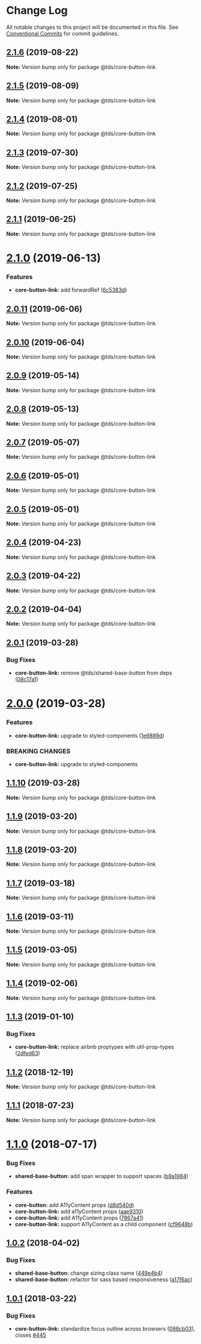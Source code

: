 # Change Log

All notable changes to this project will be documented in this file.
See [Conventional Commits](https://conventionalcommits.org) for commit guidelines.

## [2.1.6](https://github.com/telusdigital/tds/compare/@tds/core-button-link@2.1.5...@tds/core-button-link@2.1.6) (2019-08-22)

**Note:** Version bump only for package @tds/core-button-link





## [2.1.5](https://github.com/telusdigital/tds/compare/@tds/core-button-link@2.1.4...@tds/core-button-link@2.1.5) (2019-08-09)

**Note:** Version bump only for package @tds/core-button-link





## [2.1.4](https://github.com/telusdigital/tds/compare/@tds/core-button-link@2.1.3...@tds/core-button-link@2.1.4) (2019-08-01)

**Note:** Version bump only for package @tds/core-button-link





## [2.1.3](https://github.com/telusdigital/tds/compare/@tds/core-button-link@2.1.2...@tds/core-button-link@2.1.3) (2019-07-30)

**Note:** Version bump only for package @tds/core-button-link





## [2.1.2](https://github.com/telusdigital/tds/compare/@tds/core-button-link@2.1.1...@tds/core-button-link@2.1.2) (2019-07-25)

**Note:** Version bump only for package @tds/core-button-link





## [2.1.1](https://github.com/telusdigital/tds/compare/@tds/core-button-link@2.1.0...@tds/core-button-link@2.1.1) (2019-06-25)

**Note:** Version bump only for package @tds/core-button-link





# [2.1.0](https://github.com/telusdigital/tds/compare/@tds/core-button-link@2.0.11...@tds/core-button-link@2.1.0) (2019-06-13)


### Features

* **core-button-link:** add forwardRef ([6c5383d](https://github.com/telusdigital/tds/commit/6c5383d))





## [2.0.11](https://github.com/telusdigital/tds/compare/@tds/core-button-link@2.0.10...@tds/core-button-link@2.0.11) (2019-06-06)

**Note:** Version bump only for package @tds/core-button-link





## [2.0.10](https://github.com/telusdigital/tds/compare/@tds/core-button-link@2.0.9...@tds/core-button-link@2.0.10) (2019-06-04)

**Note:** Version bump only for package @tds/core-button-link

## [2.0.9](https://github.com/telusdigital/tds/compare/@tds/core-button-link@2.0.8...@tds/core-button-link@2.0.9) (2019-05-14)

**Note:** Version bump only for package @tds/core-button-link

## [2.0.8](https://github.com/telusdigital/tds/compare/@tds/core-button-link@2.0.7...@tds/core-button-link@2.0.8) (2019-05-13)

**Note:** Version bump only for package @tds/core-button-link

## [2.0.7](https://github.com/telusdigital/tds/compare/@tds/core-button-link@2.0.6...@tds/core-button-link@2.0.7) (2019-05-07)

**Note:** Version bump only for package @tds/core-button-link

## [2.0.6](https://github.com/telusdigital/tds/compare/@tds/core-button-link@2.0.5...@tds/core-button-link@2.0.6) (2019-05-01)

**Note:** Version bump only for package @tds/core-button-link

## [2.0.5](https://github.com/telusdigital/tds/compare/@tds/core-button-link@2.0.4...@tds/core-button-link@2.0.5) (2019-05-01)

**Note:** Version bump only for package @tds/core-button-link

## [2.0.4](https://github.com/telusdigital/tds/compare/@tds/core-button-link@2.0.3...@tds/core-button-link@2.0.4) (2019-04-23)

**Note:** Version bump only for package @tds/core-button-link

## [2.0.3](https://github.com/telusdigital/tds/compare/@tds/core-button-link@2.0.2...@tds/core-button-link@2.0.3) (2019-04-22)

**Note:** Version bump only for package @tds/core-button-link

## [2.0.2](https://github.com/telusdigital/tds/compare/@tds/core-button-link@2.0.1...@tds/core-button-link@2.0.2) (2019-04-04)

**Note:** Version bump only for package @tds/core-button-link

## [2.0.1](https://github.com/telusdigital/tds/compare/@tds/core-button-link@2.0.0...@tds/core-button-link@2.0.1) (2019-03-28)

### Bug Fixes

- **core-button-link:** remove @tds/shared-base-button from deps ([08c17a1](https://github.com/telusdigital/tds/commit/08c17a1))

# [2.0.0](https://github.com/telusdigital/tds/compare/@tds/core-button-link@1.1.10...@tds/core-button-link@2.0.0) (2019-03-28)

### Features

- **core-button-link:** upgrade to styled-components ([1e9889d](https://github.com/telusdigital/tds/commit/1e9889d))

### BREAKING CHANGES

- **core-button-link:** upgrade to styled-components

## [1.1.10](https://github.com/telusdigital/tds/compare/@tds/core-button-link@1.1.9...@tds/core-button-link@1.1.10) (2019-03-28)

**Note:** Version bump only for package @tds/core-button-link

## [1.1.9](https://github.com/telusdigital/tds/compare/@tds/core-button-link@1.1.8...@tds/core-button-link@1.1.9) (2019-03-20)

**Note:** Version bump only for package @tds/core-button-link

## [1.1.8](https://github.com/telusdigital/tds/compare/@tds/core-button-link@1.1.7...@tds/core-button-link@1.1.8) (2019-03-20)

**Note:** Version bump only for package @tds/core-button-link

## [1.1.7](https://github.com/telusdigital/tds/compare/@tds/core-button-link@1.1.6...@tds/core-button-link@1.1.7) (2019-03-18)

**Note:** Version bump only for package @tds/core-button-link

## [1.1.6](https://github.com/telusdigital/tds/compare/@tds/core-button-link@1.1.5...@tds/core-button-link@1.1.6) (2019-03-11)

**Note:** Version bump only for package @tds/core-button-link

## [1.1.5](https://github.com/telusdigital/tds/compare/@tds/core-button-link@1.1.4...@tds/core-button-link@1.1.5) (2019-03-05)

**Note:** Version bump only for package @tds/core-button-link

## [1.1.4](https://github.com/telusdigital/tds/compare/@tds/core-button-link@1.1.3...@tds/core-button-link@1.1.4) (2019-02-06)

**Note:** Version bump only for package @tds/core-button-link

## [1.1.3](https://github.com/telusdigital/tds/compare/@tds/core-button-link@1.1.2...@tds/core-button-link@1.1.3) (2019-01-10)

### Bug Fixes

- **core-button-link:** replace airbnb proptypes with util-prop-types ([2dfed63](https://github.com/telusdigital/tds/commit/2dfed63))

<a name="1.1.2"></a>

## [1.1.2](https://github.com/telusdigital/tds/compare/@tds/core-button-link@1.1.1...@tds/core-button-link@1.1.2) (2018-12-19)

**Note:** Version bump only for package @tds/core-button-link

<a name="1.1.1"></a>

## [1.1.1](https://github.com/telusdigital/tds/compare/@tds/core-button-link@1.1.0...@tds/core-button-link@1.1.1) (2018-07-23)

**Note:** Version bump only for package @tds/core-button-link

<a name="1.1.0"></a>

# [1.1.0](https://github.com/telusdigital/tds/compare/@tds/core-button-link@1.0.2...@tds/core-button-link@1.1.0) (2018-07-17)

### Bug Fixes

- **shared-base-button:** add span wrapper to support spaces ([b9a1984](https://github.com/telusdigital/tds/commit/b9a1984))

### Features

- **core-button:** add A11yContent props ([d8d540d](https://github.com/telusdigital/tds/commit/d8d540d))
- **core-button-link:** add a11yContent props ([aae9310](https://github.com/telusdigital/tds/commit/aae9310))
- **core-button-link:** add A11yContent props ([7867a41](https://github.com/telusdigital/tds/commit/7867a41))
- **core-button-link:** support A11yContent as a child component ([cf9648b](https://github.com/telusdigital/tds/commit/cf9648b))

<a name="1.0.2"></a>

## [1.0.2](https://github.com/telusdigital/tds/compare/@tds/core-button-link@1.0.1...@tds/core-button-link@1.0.2) (2018-04-02)

### Bug Fixes

- **shared-base-button:** change sizing class name ([449e4b4](https://github.com/telusdigital/tds/commit/449e4b4))
- **shared-base-button:** refactor for sass based responsiveness ([a17f6ac](https://github.com/telusdigital/tds/commit/a17f6ac))

<a name="1.0.1"></a>

## [1.0.1](https://github.com/telusdigital/tds/compare/@tds/core-button-link@1.0.0...@tds/core-button-link@1.0.1) (2018-03-22)

### Bug Fixes

- **core-button-link:** standardize focus outline across browsers ([098cb03](https://github.com/telusdigital/tds/commit/098cb03)), closes [#445](https://github.com/telusdigital/tds/issues/445)
